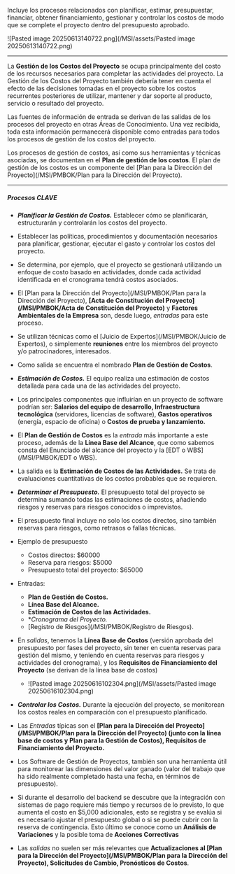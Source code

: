 Incluye los procesos relacionados con planificar, estimar, presupuestar, financiar, obtener financiamiento, gestionar y controlar los costos de modo que se complete el proyecto dentro del presupuesto aprobado.

![Pasted image 20250613140722.png](/MSI/assets/Pasted image 20250613140722.png)
****
La **Gestión de los Costos del Proyecto** se ocupa principalmente del costo de los recursos necesarios para completar las actividades del proyecto. 
La Gestión de los Costos del Proyecto también debería tener en cuenta el efecto de las decisiones tomadas en el proyecto sobre los costos recurrentes posteriores de utilizar, mantener y dar soporte al producto, servicio o resultado del proyecto.

Las fuentes de información de entrada se derivan de las salidas de los procesos del proyecto en otras Áreas de Conocimiento. Una vez recibida, toda esta información permanecerá disponible como entradas para todos los procesos de gestión de los costos del proyecto.

Los procesos de gestión de costos, así como sus herramientas y técnicas asociadas, se documentan en el **Plan de gestión de los costos**. El plan de gestión de los costos es un componente del [Plan para la Dirección del Proyecto](/MSI/PMBOK/Plan para la Dirección del Proyecto).
****
##### **Procesos CLAVE**
- ***Planificar la Gestión de Costos.*** Establecer cómo se planificarán, estructurarán y controlarán los costos del proyecto. 
- Establecer las políticas, procedimientos y documentación necesarios para planificar, gestionar, ejecutar el gasto y controlar los costos del proyecto.
- Se determina, por ejemplo, que el proyecto se gestionará utilizando un enfoque de costo basado en actividades, donde cada actividad identificada en el cronograma tendrá costos asociados.
- El [Plan para la Dirección del Proyecto](/MSI/PMBOK/Plan para la Dirección del Proyecto), **[Acta de Constitución del Proyecto](/MSI/PMBOK/Acta de Constitución del Proyecto)** y **Factores Ambientales de la Empresa** son, desde luego, *entradas* para este proceso.
- Se utilizan técnicas como el [Juicio de Expertos](/MSI/PMBOK/Juicio de Expertos), o simplemente **reuniones** entre los miembros del proyecto y/o patrocinadores, interesados.
- Como salida se encuentra el nombrado **Plan de Gestión de Costos**.

- ***Estimación de Costos.*** El equipo realiza una estimación de costos detallada para cada una de las actividades del proyecto. 
- Los principales componentes que influirían en un proyecto de software podrían ser: **Salarios del equipo de desarrollo, Infraestructura tecnológica** (servidores, licencias de software), **Gastos operativos** (energía, espacio de oficina) o **Costos de prueba y lanzamiento.**
- El **Plan de Gestión de Costos** es la *entrada* más importante a este proceso, además de la **Línea Base del Alcance**, que como sabemos consta del Enunciado del alcance del proyecto y la [EDT o WBS](/MSI/PMBOK/EDT o WBS).
- La salida es la **Estimación de Costos de las Actividades.** Se trata de evaluaciones cuantitativas de los costos probables que se requieren.

- ***Determinar el Presupuesto.*** El presupuesto total del proyecto se determina sumando todas las estimaciones de costos, añadiendo riesgos y reservas para riesgos conocidos o imprevistos.
- El presupuesto final incluye no solo los costos directos, sino también reservas para riesgos, como retrasos o fallas técnicas.
- Ejemplo de presupuesto
	- Costos directos: $60000
	- Reserva para riesgos: $5000
	- Presupuesto total del proyecto: $65000
- Entradas:
	- **Plan de Gestión de Costos.**
	- **Línea Base del Alcance.**
	- **Estimación de Costos de las Actividades.**
	- **Cronograma del Proyecto.*
	- [Registro de Riesgos](/MSI/PMBOK/Registro de Riesgos).
- En *salidas*, tenemos la **Línea Base de Costos** (versión aprobada del presupuesto por fases del proyecto, sin tener en cuenta reservas para gestión del mismo, y teniendo en cuenta reservas para riesgos y actividades del cronograma), y los **Requisitos de Financiamiento del Proyecto** (se derivan de la línea base de costos)
	- ![Pasted image 20250616102304.png](/MSI/assets/Pasted image 20250616102304.png)

- ***Controlar los Costos.*** Durante la ejecución del proyecto, se monitorean los costos reales en comparación con el presupuesto planificado.
- Las *Entradas* típicas son el **[Plan para la Dirección del Proyecto](/MSI/PMBOK/Plan para la Dirección del Proyecto) (junto con la línea base de costos y Plan para la Gestión de Costos), Requisitos de Financiamiento del Proyecto.**
- Los Software de Gestión de Proyectos, también son una herramienta útil para monitorear las dimensiones del valor ganado (valor del trabajo que ha sido realmente completado hasta una fecha, en términos de presupuesto).
- Si durante el desarrollo del backend se descubre que la integración con sistemas de pago requiere más tiempo y recursos de lo previsto, lo que aumenta el costo en $5,000 adicionales, esto se registra y se evalúa si es necesario ajustar el presupuesto global o si se puede cubrir con la reserva de contingencia. Esto último se conoce como un **Análisis de Variaciones** y la posible toma de **Acciones Correctivas**
- Las *salidas* no suelen ser más relevantes que **Actualizaciones al [Plan para la Dirección del Proyecto](/MSI/PMBOK/Plan para la Dirección del Proyecto), Solicitudes de Cambio, Pronósticos de Costos**.
